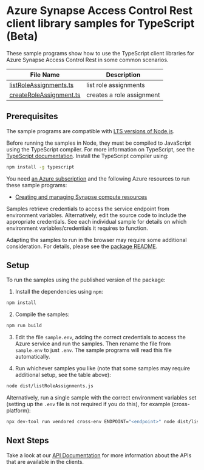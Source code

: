 # Azure Synapse Access Control Rest client library samples for TypeScript (Beta)

These sample programs show how to use the TypeScript client libraries for Azure Synapse Access Control Rest in some common scenarios.

| **File Name**                                   | **Description**           |
| ----------------------------------------------- | ------------------------- |
| [listRoleAssignments.ts][listroleassignments]   | list role assignments     |
| [createRoleAssignment.ts][createroleassignment] | creates a role assignment |

## Prerequisites

The sample programs are compatible with [LTS versions of Node.js](https://github.com/nodejs/release#release-schedule).

Before running the samples in Node, they must be compiled to JavaScript using the TypeScript compiler. For more information on TypeScript, see the [TypeScript documentation][typescript]. Install the TypeScript compiler using:

```bash
npm install -g typescript
```

You need [an Azure subscription][freesub] and the following Azure resources to run these sample programs:

- [Creating and managing Synapse compute resources][createinstance_creatingandmanagingsynapsecomputeresources]

Samples retrieve credentials to access the service endpoint from environment variables. Alternatively, edit the source code to include the appropriate credentials. See each individual sample for details on which environment variables/credentials it requires to function.

Adapting the samples to run in the browser may require some additional consideration. For details, please see the [package README][package].

## Setup

To run the samples using the published version of the package:

1. Install the dependencies using `npm`:

```bash
npm install
```

2. Compile the samples:

```bash
npm run build
```

3. Edit the file `sample.env`, adding the correct credentials to access the Azure service and run the samples. Then rename the file from `sample.env` to just `.env`. The sample programs will read this file automatically.

4. Run whichever samples you like (note that some samples may require additional setup, see the table above):

```bash
node dist/listRoleAssignments.js
```

Alternatively, run a single sample with the correct environment variables set (setting up the `.env` file is not required if you do this), for example (cross-platform):

```bash
npx dev-tool run vendored cross-env ENDPOINT="<endpoint>" node dist/listRoleAssignments.js
```

## Next Steps

Take a look at our [API Documentation][apiref] for more information about the APIs that are available in the clients.

[listroleassignments]: https://github.com/Azure/azure-sdk-for-js/blob/main/sdk/synapse/synapse-access-control-rest/samples/v1-beta/typescript/src/listRoleAssignments.ts
[createroleassignment]: https://github.com/Azure/azure-sdk-for-js/blob/main/sdk/synapse/synapse-access-control-rest/samples/v1-beta/typescript/src/createRoleAssignment.ts
[apiref]: https://learn.microsoft.com/rest/api/synapse/
[freesub]: https://azure.microsoft.com/free/
[createinstance_creatingandmanagingsynapsecomputeresources]: https://learn.microsoft.com/azure/synapse-analytics/security/synapse-workspace-access-control-overview#creating-and-managing-synapse-compute-resources
[package]: https://github.com/Azure/azure-sdk-for-js/tree/main/sdk/synapse/synapse-access-control-rest/README.md
[typescript]: https://www.typescriptlang.org/docs/home.html
